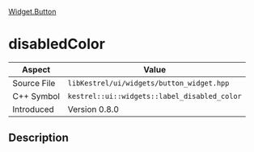 [Widget.Button](index.md)
# disabledColor
| Aspect | Value |
| --- | --- |
| Source File | `libKestrel/ui/widgets/button_widget.hpp` |
| C++ Symbol | `kestrel::ui::widgets::label_disabled_color` |
| Introduced | Version 0.8.0 |
## Description
